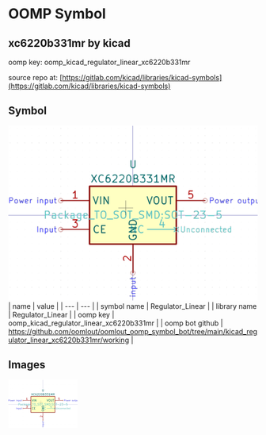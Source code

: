 # OOMP Symbol  
## xc6220b331mr  by kicad  
  
oomp key: oomp_kicad_regulator_linear_xc6220b331mr  
  
source repo at: [https://gitlab.com/kicad/libraries/kicad-symbols](https://gitlab.com/kicad/libraries/kicad-symbols)  
## Symbol  
  
[![working.png](working_600.png)](working.png)  
| name | value | 
| --- | --- | 
| symbol name | Regulator_Linear | 
| library name | Regulator_Linear | 
| oomp key | oomp_kicad_regulator_linear_xc6220b331mr | 
| oomp bot github | https://github.com/oomlout/oomlout_oomp_symbol_bot/tree/main/kicad_regulator_linear_xc6220b331mr/working | 
## Images  
  
[![working.png](working_140.png)](working.png)  
